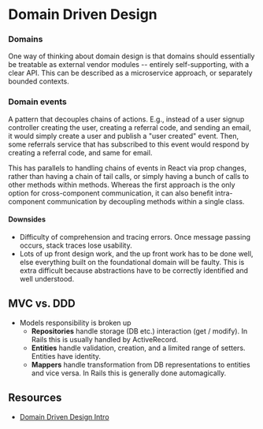 # Domain Driven Design

### Domains

One way of thinking about domain design is that domains should essentially be treatable as external vendor modules -- entirely self-supporting, with a clear API. This can be described as a microservice approach, or separately bounded contexts.

### Domain events

A pattern that decouples chains of actions. E.g., instead of a user signup controller creating the user, creating a referral code, and sending an email, it would simply create a user and publish a "user created" event. Then, some referrals service that has subscribed to this event would respond by creating a referral code, and same for email.

This has parallels to handling chains of events in React via prop changes, rather than having a chain of tail calls, or simply having a bunch of calls to other methods within methods. Whereas the first approach is the only option for cross-component communication, it can also benefit intra-component communication by decoupling methods within a single class.

#### Downsides
- Difficulty of comprehension and tracing errors. Once message passing occurs, stack traces lose usability.
- Lots of up front design work, and the up front work has to be done well, else everything built on the foundational domain will be faulty. This is extra difficult because abstractions have to be correctly identified and well understood.

## MVC vs. DDD

- Models responsibility is broken up
  - **Repositories** handle storage (DB etc.) interaction (get / modify). In Rails this is usually handled by ActiveRecord.
  - **Entities** handle validation, creation, and a limited range of setters. Entities have identity.
  - **Mappers** handle transformation from DB representations to entities and vice versa. In Rails this is generally done automagically.

## Resources

- [Domain Driven Design Intro](https://khalilstemmler.com/articles/domain-driven-design-intro/)
